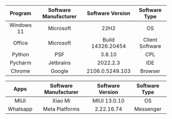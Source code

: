 |Program| Software Manufacturer| Software Version| Software Type|
|:---------:|:--------:|:---------:|:---------:|
|Windows 11|Microsoft|22H2|OS|
|Office|Microsoft|Build 14326.20454|Client Software|
|Python|PSF|3.8.10|CPL|
|Pycharm|Jetbrains|2022.2.3|IDE|
|Chrome|Google|2106.0.5249.103|Browser|

|Apps| Software Manufacturer| Software Version| Software Type|
|:--------:|:---------:|:---------:|:---------:|
|MIUI|Xiao Mi|MIUI 13.0.10|OS|
|Whatsapp|Meta Platforms|2.22.16.74|Messenger|
